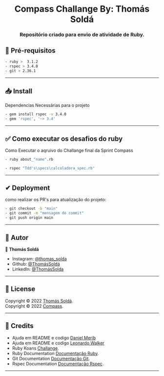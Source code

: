 <h1 align="center">Compass Challange By: Thomás Soldá</h1>
<h3 align="center">Repositório criado para envio de atividade de Ruby.</h3>


## 📑  Pré-requisitos

```sh
- ruby >  3.1.2
- rspec > 3.4.0
- git > 2.36.1
```
***
## 📥 Install 
 Dependencias Necessárias para o projeto 

```sh
- gem install rspec -v 3.4.0
- gem 'rspec', '~> 3.4'
```
***
## ✅  Como executar os desafios do ruby
Como Executar o aqruivo do Challange final da Sprint Compass

```sh
- ruby about_"name".rb
```

```sh
- rspec "Tdd's\specs\calculadora_spec.rb"
```
***
## ✔ Deployment 
 como realizar os PR's para atualização do projeto:
```sh
- git checkout -b "main"
- git commit -m "mensagem do commit"
- git push origin main
```
***
## 👤 Autor 

👤 **Thomás Soldá**

* Instagram: [@thomas_solda](https://www.instagram.com/thomas_solda/)
* Github: [@ThomásSoldá](https://github.com/ThomasTSolda)
* LinkedIn: [@ThomásSolda](https://www.linkedin.com/in/thom%C3%A1s-sold%C3%A1-977668228/)

***
## 📝 License

Copyright © 2022 [Thomás Soldá](https://github.com/ThomasTSolda).<br />
Copyright © 2022 [Compass](https://compass.uol/).<br /> 
***
## 📰 Credits
* Ajuda em README e codigo [Daniel Merib](http://github.com/ypek)
* Ajuda em README e codigo [Leonardo Walker](http://github.com/leonardo-walker)
* Ruby Koans [Challange](http://rubykoans.com/).<br />
* Ruby Documentation [Documentação Ruby](https://www.ruby-lang.org/pt/documentation/).<br />
* Git Documentation [Documentação Git](https://git-scm.com/doc).<br />
* Rspec Documentation [Documentação Rspec](https://rspec.info/documentation/).<br />
***